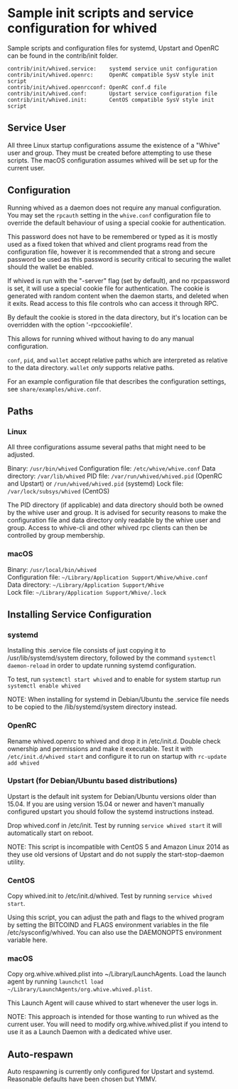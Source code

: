 Sample init scripts and service configuration for whived
==========================================================

Sample scripts and configuration files for systemd, Upstart and OpenRC
can be found in the contrib/init folder.

    contrib/init/whived.service:    systemd service unit configuration
    contrib/init/whived.openrc:     OpenRC compatible SysV style init script
    contrib/init/whived.openrcconf: OpenRC conf.d file
    contrib/init/whived.conf:       Upstart service configuration file
    contrib/init/whived.init:       CentOS compatible SysV style init script

Service User
---------------------------------

All three Linux startup configurations assume the existence of a "Whive" user
and group.  They must be created before attempting to use these scripts.
The macOS configuration assumes whived will be set up for the current user.

Configuration
---------------------------------

Running whived as a daemon does not require any manual configuration. You may
set the `rpcauth` setting in the `whive.conf` configuration file to override
the default behaviour of using a special cookie for authentication.

This password does not have to be remembered or typed as it is mostly used
as a fixed token that whived and client programs read from the configuration
file, however it is recommended that a strong and secure password be used
as this password is security critical to securing the wallet should the
wallet be enabled.

If whived is run with the "-server" flag (set by default), and no rpcpassword is set,
it will use a special cookie file for authentication. The cookie is generated with random
content when the daemon starts, and deleted when it exits. Read access to this file
controls who can access it through RPC.

By default the cookie is stored in the data directory, but it's location can be overridden
with the option '-rpccookiefile'.

This allows for running whived without having to do any manual configuration.

`conf`, `pid`, and `wallet` accept relative paths which are interpreted as
relative to the data directory. `wallet` *only* supports relative paths.

For an example configuration file that describes the configuration settings,
see `share/examples/whive.conf`.

Paths
---------------------------------

### Linux

All three configurations assume several paths that might need to be adjusted.

Binary:              `/usr/bin/whived`
Configuration file:  `/etc/whive/whive.conf`
Data directory:      `/var/lib/whived`
PID file:            `/var/run/whived/whived.pid` (OpenRC and Upstart) or `/run/whived/whived.pid` (systemd)
Lock file:           `/var/lock/subsys/whived` (CentOS)

The PID directory (if applicable) and data directory should both be owned by the
whive user and group. It is advised for security reasons to make the
configuration file and data directory only readable by the whive user and
group. Access to whive-cli and other whived rpc clients can then be
controlled by group membership.

### macOS

Binary:              `/usr/local/bin/whived`  
Configuration file:  `~/Library/Application Support/Whive/whive.conf`  
Data directory:      `~/Library/Application Support/Whive`  
Lock file:           `~/Library/Application Support/Whive/.lock`  

Installing Service Configuration
-----------------------------------

### systemd

Installing this .service file consists of just copying it to
/usr/lib/systemd/system directory, followed by the command
`systemctl daemon-reload` in order to update running systemd configuration.

To test, run `systemctl start whived` and to enable for system startup run
`systemctl enable whived`

NOTE: When installing for systemd in Debian/Ubuntu the .service file needs to be copied to the /lib/systemd/system directory instead.

### OpenRC

Rename whived.openrc to whived and drop it in /etc/init.d.  Double
check ownership and permissions and make it executable.  Test it with
`/etc/init.d/whived start` and configure it to run on startup with
`rc-update add whived`

### Upstart (for Debian/Ubuntu based distributions)

Upstart is the default init system for Debian/Ubuntu versions older than 15.04. If you are using version 15.04 or newer and haven't manually configured upstart you should follow the systemd instructions instead.

Drop whived.conf in /etc/init.  Test by running `service whived start`
it will automatically start on reboot.

NOTE: This script is incompatible with CentOS 5 and Amazon Linux 2014 as they
use old versions of Upstart and do not supply the start-stop-daemon utility.

### CentOS

Copy whived.init to /etc/init.d/whived. Test by running `service whived start`.

Using this script, you can adjust the path and flags to the whived program by
setting the BITCOIND and FLAGS environment variables in the file
/etc/sysconfig/whived. You can also use the DAEMONOPTS environment variable here.

### macOS

Copy org.whive.whived.plist into ~/Library/LaunchAgents. Load the launch agent by
running `launchctl load ~/Library/LaunchAgents/org.whive.whived.plist`.

This Launch Agent will cause whived to start whenever the user logs in.

NOTE: This approach is intended for those wanting to run whived as the current user.
You will need to modify org.whive.whived.plist if you intend to use it as a
Launch Daemon with a dedicated whive user.

Auto-respawn
-----------------------------------

Auto respawning is currently only configured for Upstart and systemd.
Reasonable defaults have been chosen but YMMV.

